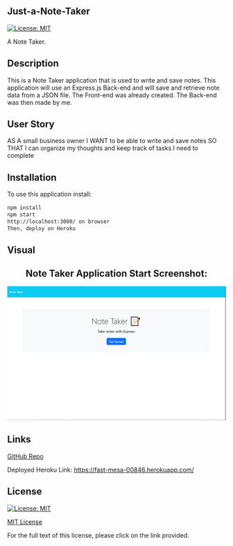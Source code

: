 ## Just-a-Note-Taker

[![License: MIT](https://img.shields.io/badge/License-MIT-yellow.svg)](https://opensource.org/licenses/MIT)

A Note Taker.


## Description

This is a Note Taker application that is used to write and save notes. This application will use an Express.js Back-end and will save and retrieve note data from a JSON file. The Front-end was already created. The Back-end was then made by me.


## User Story

AS A small business owner
I WANT to be able to write and save notes
SO THAT I can organize my thoughts and keep track of tasks I need to complete


## Installation

To use this application install:
```
npm install
npm start
http://localhost:3000/ on browser
Then, deploy on Heroku
```


## Visual 

<h2 align="center">
Note Taker Application Start Screenshot:
</h2>

![Application Screenshot](./Assets/ss-challenge11.PNG)


## Links

[GitHub Repo](https://github.com/kitkatt17/Just-a-Note-Taker)

Deployed Heroku Link: https://fast-mesa-00846.herokuapp.com/


## License

[![License: MIT](https://img.shields.io/badge/License-MIT-yellow.svg)](https://opensource.org/licenses/MIT)

[MIT License](https://opensource.org/license/mit-0/)

For the full text of this license, please click on the link provided.
